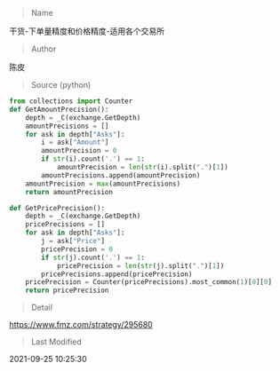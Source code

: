
> Name

干货-下单量精度和价格精度-适用各个交易所

> Author

陈皮





> Source (python)

``` python
from collections import Counter
def GetAmountPrecision():
    depth = _C(exchange.GetDepth)    
    amountPrecisions = []
    for ask in depth["Asks"]:
        i = ask["Amount"]
        amountPrecision = 0
        if str(i).count('.') == 1:
            amountPrecision = len(str(i).split(".")[1])
        amountPrecisions.append(amountPrecision)
    amountPrecision = max(amountPrecisions)    
    return amountPrecision

def GetPricePrecision():
    depth = _C(exchange.GetDepth)    
    pricePrecisions = []
    for ask in depth["Asks"]:
        j = ask["Price"]
        pricePrecision = 0
        if str(j).count('.') == 1:
            pricePrecision = len(str(j).split(".")[1])
        pricePrecisions.append(pricePrecision)
    pricePrecision = Counter(pricePrecisions).most_common(1)[0][0]
    return pricePrecision
```

> Detail

https://www.fmz.com/strategy/295680

> Last Modified

2021-09-25 10:25:30
